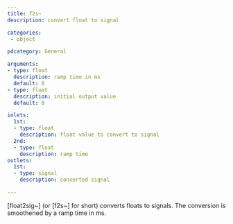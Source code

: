 ```yaml
---
title: f2s~
description: convert float to signal

categories:
 - object

pdcategory: General

arguments:
- type: float
  description: ramp time in ms
  default: 0
- type: float
  description: initial output value
  default: 0

inlets:
  1st:
  - type: float
    description: float value to convert to signal
  2nd:
  - type: float
    description: ramp time
outlets:
  1st:
  - type: signal
    description: converted signal

---
```


[float2sig~] (or [f2s~] for short) converts floats to signals. The conversion is smoothened by a ramp time in ms.

